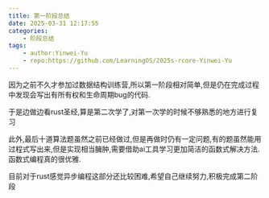 ```yaml
---
title: 第一阶段总结
date: 2025-03-31 12:17:55
categories:
    - 阶段总结
tags:
    - author:Yinwei-Yu
    - repo:https://github.com/LearningOS/2025s-rcore-Yinwei-Yu
---
```


因为之前不久才参加过数据结构训练营,所以第一阶段相对简单,但是仍在完成过程中发现会写出有所有权和生命周期bug的代码.

于是边做边看rust圣经,算是第二次学了,对第一次学的时候不够熟悉的地方进行复习

此外,最后十道算法题虽然之前已经做过,但是再做时仍有一定问题,有的题虽然能用过程式写出来,但是实现相当臃肿,需要借助ai工具学习更加简洁的函数式解决方法.函数式编程真的很优雅.

目前对于rust感觉异步编程这部分还比较困难,希望自己继续努力,积极完成第二阶段
